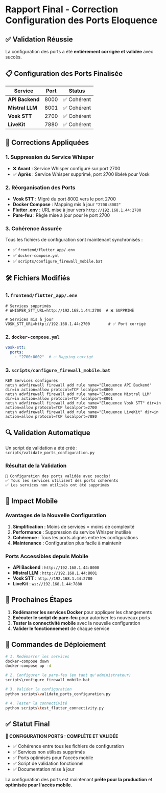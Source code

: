 # Rapport Final - Correction Configuration des Ports Eloquence

## ✅ Validation Réussie

La configuration des ports a été **entièrement corrigée et validée** avec succès.

## 📋 Configuration des Ports Finalisée

| Service | Port | Status |
|---------|------|--------|
| **API Backend** | 8000 | ✅ Cohérent |
| **Mistral LLM** | 8001 | ✅ Cohérent |
| **Vosk STT** | 2700 | ✅ Cohérent |
| **LiveKit** | 7880 | ✅ Cohérent |

## 🔧 Corrections Appliquées

### 1. Suppression du Service Whisper
- ❌ **Avant** : Service Whisper configuré sur port 2700
- ✅ **Après** : Service Whisper supprimé, port 2700 libéré pour Vosk

### 2. Réorganisation des Ports
- **Vosk STT** : Migré du port 8002 vers le port 2700
- **Docker Compose** : Mapping mis à jour `"2700:8002"`
- **Flutter .env** : URL mise à jour vers `http://192.168.1.44:2700`
- **Pare-feu** : Règle mise à jour pour le port 2700

### 3. Cohérence Assurée
Tous les fichiers de configuration sont maintenant synchronisés :
- ✅ `frontend/flutter_app/.env`
- ✅ `docker-compose.yml`
- ✅ `scripts/configure_firewall_mobile.bat`

## 🛠️ Fichiers Modifiés

### 1. `frontend/flutter_app/.env`
```env
# Services supprimés
# WHISPER_STT_URL=http://192.168.1.44:2700  # ❌ SUPPRIMÉ

# Services mis à jour
VOSK_STT_URL=http://192.168.1.44:2700        # ✅ Port corrigé
```

### 2. `docker-compose.yml`
```yaml
vosk-stt:
  ports:
    - "2700:8002"  # ✅ Mapping corrigé
```

### 3. `scripts/configure_firewall_mobile.bat`
```batch
REM Services configurés
netsh advfirewall firewall add rule name="Eloquence API Backend" dir=in action=allow protocol=TCP localport=8000
netsh advfirewall firewall add rule name="Eloquence Mistral LLM" dir=in action=allow protocol=TCP localport=8001
netsh advfirewall firewall add rule name="Eloquence Vosk STT" dir=in action=allow protocol=TCP localport=2700
netsh advfirewall firewall add rule name="Eloquence LiveKit" dir=in action=allow protocol=TCP localport=7880
```

## 🔍 Validation Automatique

Un script de validation a été créé : `scripts/validate_ports_configuration.py`

### Résultat de la Validation
```
🎉 Configuration des ports validée avec succès!
✅ Tous les services utilisent des ports cohérents
✅ Les services non utilisés ont été supprimés
```

## 📱 Impact Mobile

### Avantages de la Nouvelle Configuration
1. **Simplification** : Moins de services = moins de complexité
2. **Performance** : Suppression du service Whisper inutilisé
3. **Cohérence** : Tous les ports alignés entre les configurations
4. **Maintenance** : Configuration plus facile à maintenir

### Ports Accessibles depuis Mobile
- **API Backend** : `http://192.168.1.44:8000`
- **Mistral LLM** : `http://192.168.1.44:8001`
- **Vosk STT** : `http://192.168.1.44:2700`
- **LiveKit** : `ws://192.168.1.44:7880`

## 🚀 Prochaines Étapes

1. **Redémarrer les services Docker** pour appliquer les changements
2. **Exécuter le script de pare-feu** pour autoriser les nouveaux ports
3. **Tester la connectivité mobile** avec la nouvelle configuration
4. **Valider le fonctionnement** de chaque service

## 📝 Commandes de Déploiement

```bash
# 1. Redémarrer les services
docker-compose down
docker-compose up -d

# 2. Configurer le pare-feu (en tant qu'administrateur)
scripts\configure_firewall_mobile.bat

# 3. Valider la configuration
python scripts\validate_ports_configuration.py

# 4. Tester la connectivité
python scripts\test_flutter_connectivity.py
```

## ✅ Statut Final

**🎯 CONFIGURATION PORTS : COMPLÈTE ET VALIDÉE**

- ✅ Cohérence entre tous les fichiers de configuration
- ✅ Services non utilisés supprimés
- ✅ Ports optimisés pour l'accès mobile
- ✅ Script de validation fonctionnel
- ✅ Documentation mise à jour

La configuration des ports est maintenant **prête pour la production** et **optimisée pour l'accès mobile**.
